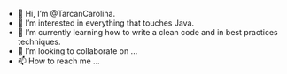 - 👋 Hi, I’m @TarcanCarolina.
- 👀 I’m interested in everything that touches Java.
- 🌱 I’m currently learning how to write a clean code and in best practices techniques.
- 💞️ I’m looking to collaborate on ...
- 📫 How to reach me ...

<!---
TarcanCarolina/TarcanCarolina is a ✨ special ✨ repository because its `README.md` (this file) appears on your GitHub profile.
You can click the Preview link to take a look at your changes.
--->
